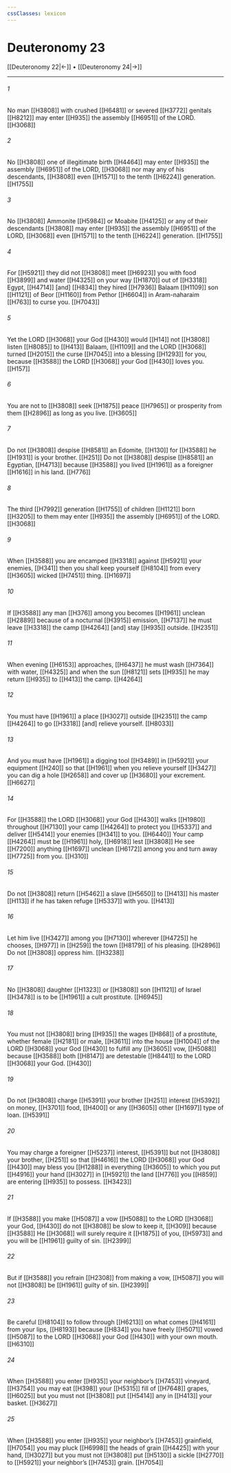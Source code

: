 ```yaml
---
cssClasses: lexicon
---
```


# Deuteronomy 23

[[Deuteronomy 22|←]] • [[Deuteronomy 24|→]]

---

###### 1
No man [[H3808]] with crushed [[H6481]] or severed [[H3772]] genitals [[H8212]] may enter [[H935]] the assembly [[H6951]] of the LORD. [[H3068]]

###### 2
No [[H3808]] one of illegitimate birth [[H4464]] may enter [[H935]] the assembly [[H6951]] of the LORD, [[H3068]] nor may any of his descendants, [[H3808]] even [[H1571]] to the tenth [[H6224]] generation. [[H1755]]

###### 3
No [[H3808]] Ammonite [[H5984]] or Moabite [[H4125]] or any of their descendants [[H3808]] may enter [[H935]] the assembly [[H6951]] of the LORD, [[H3068]] even [[H1571]] to the tenth [[H6224]] generation. [[H1755]]

###### 4
For [[H5921]] they did not [[H3808]] meet [[H6923]] you with food [[H3899]] and water [[H4325]] on your way [[H1870]] out of [[H3318]] Egypt, [[H4714]] [and] [[H834]] they hired [[H7936]] Balaam [[H1109]] son [[H1121]] of Beor [[H1160]] from Pethor [[H6604]] in Aram-naharaim [[H763]] to curse you. [[H7043]]

###### 5
Yet the LORD [[H3068]] your God [[H430]] would [[H14]] not [[H3808]] listen [[H8085]] to [[H413]] Balaam, [[H1109]] and the LORD [[H3068]] turned [[H2015]] the curse [[H7045]] into a blessing [[H1293]] for you,  because [[H3588]] the LORD [[H3068]] your God [[H430]] loves you. [[H157]]

###### 6
You are not to [[H3808]] seek [[H1875]] peace [[H7965]] or prosperity from them [[H2896]] as long as you live. [[H3605]]

###### 7
Do not [[H3808]] despise [[H8581]] an Edomite, [[H130]] for [[H3588]] he [[H1931]] is your brother. [[H251]] Do not [[H3808]] despise [[H8581]] an Egyptian, [[H4713]] because [[H3588]] you lived [[H1961]] as a foreigner [[H1616]] in his land. [[H776]]

###### 8
The third [[H7992]] generation [[H1755]] of children [[H1121]] born [[H3205]] to them  may enter [[H935]] the assembly [[H6951]] of the LORD. [[H3068]]

###### 9
When [[H3588]] you are encamped [[H3318]] against [[H5921]] your enemies, [[H341]] then you shall keep yourself [[H8104]] from every [[H3605]] wicked [[H7451]] thing. [[H1697]]

###### 10
If [[H3588]] any man [[H376]] among you  becomes [[H1961]] unclean [[H2889]] because of a nocturnal [[H3915]] emission, [[H7137]] he must leave [[H3318]] the camp [[H4264]] [and] stay [[H935]] outside. [[H2351]]

###### 11
When evening [[H6153]] approaches, [[H6437]] he must wash [[H7364]] with water, [[H4325]] and when the sun [[H8121]] sets [[H935]] he may return [[H935]] to [[H413]] the camp. [[H4264]]

###### 12
You must have [[H1961]] a place [[H3027]] outside [[H2351]] the camp [[H4264]] to go [[H3318]] [and] relieve yourself. [[H8033]]

###### 13
And you must have [[H1961]] a digging tool [[H3489]] in [[H5921]] your equipment [[H240]] so that [[H1961]] when you relieve yourself [[H3427]] you can dig a hole [[H2658]] and cover up [[H3680]] your excrement. [[H6627]]

###### 14
For [[H3588]] the LORD [[H3068]] your God [[H430]] walks [[H1980]] throughout [[H7130]] your camp [[H4264]] to protect you [[H5337]] and deliver [[H5414]] your enemies [[H341]] to you. [[H6440]] Your camp [[H4264]] must be [[H1961]] holy, [[H6918]] lest [[H3808]] He see [[H7200]] anything [[H1697]] unclean [[H6172]] among you  and turn away [[H7725]] from you. [[H310]]

###### 15
Do not [[H3808]] return [[H5462]] a slave [[H5650]] to [[H413]] his master [[H113]] if he has taken refuge [[H5337]] with you. [[H413]]

###### 16
Let him live [[H3427]] among you [[H7130]] wherever [[H4725]] he chooses, [[H977]] in [[H259]] the town [[H8179]] of his pleasing. [[H2896]] Do not [[H3808]] oppress him. [[H3238]]

###### 17
No [[H3808]] daughter [[H1323]] or [[H3808]] son [[H1121]] of Israel [[H3478]] is to be [[H1961]] a cult prostitute. [[H6945]]

###### 18
You must not [[H3808]] bring [[H935]] the wages [[H868]] of a prostitute, whether female [[H2181]] or male, [[H3611]] into the house [[H1004]] of the LORD [[H3068]] your God [[H430]] to fulfill any [[H3605]] vow, [[H5088]] because [[H3588]] both [[H8147]] are detestable [[H8441]] to the LORD [[H3068]] your God. [[H430]]

###### 19
Do not [[H3808]] charge [[H5391]] your brother [[H251]] interest [[H5392]] on money, [[H3701]] food, [[H400]] or any [[H3605]] other [[H1697]] type of loan. [[H5391]]

###### 20
You may charge a foreigner [[H5237]] interest, [[H5391]] but not [[H3808]] your brother, [[H251]] so that [[H4616]] the LORD [[H3068]] your God [[H430]] may bless you [[H1288]] in everything [[H3605]] to which you put [[H4916]] your hand [[H3027]] in [[H5921]] the land [[H776]] you [[H859]] are entering [[H935]] to possess. [[H3423]]

###### 21
If [[H3588]] you make [[H5087]] a vow [[H5088]] to the LORD [[H3068]] your God, [[H430]] do not [[H3808]] be slow to keep it, [[H309]] because [[H3588]] He [[H3068]] will surely require it [[H1875]] of you, [[H5973]] and you will be [[H1961]] guilty of sin. [[H2399]]

###### 22
But if [[H3588]] you refrain [[H2308]] from making a vow, [[H5087]] you will not [[H3808]] be [[H1961]] guilty of sin. [[H2399]]

###### 23
Be careful [[H8104]] to follow through [[H6213]] on what comes [[H4161]] from your lips, [[H8193]] because [[H834]] you have freely [[H5071]] vowed [[H5087]] to the LORD [[H3068]] your God [[H430]] with your own mouth. [[H6310]]

###### 24
When [[H3588]] you enter [[H935]] your neighbor’s [[H7453]] vineyard, [[H3754]] you may eat [[H398]] your [[H5315]] fill of [[H7648]] grapes, [[H6025]] but you must not [[H3808]] put [[H5414]] any in [[H413]] your basket. [[H3627]]

###### 25
When [[H3588]] you enter [[H935]] your neighbor’s [[H7453]] grainfield, [[H7054]] you may pluck [[H6998]] the heads of grain [[H4425]] with your hand, [[H3027]] but you must not [[H3808]] put [[H5130]] a sickle [[H2770]] to [[H5921]] your neighbor’s [[H7453]] grain. [[H7054]]

